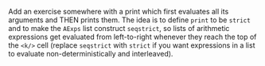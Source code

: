 <!-- Copyright (c) 2016-2018 K Team. All Rights Reserved. -->

Add an exercise somewhere with a print which first evaluates all its arguments
and THEN prints them.  The idea is to define `print` to be `strict` and to
make the `AExps` list construct `seqstrict`, so lists of arithmetic
expressions get evaluated from left-to-right whenever they reach the top of
the `<k/>` cell (replace `seqstrict` with `strict` if you want expressions in
a list to evaluate non-deterministically and interleaved).

